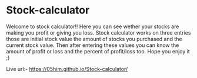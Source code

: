 # Stock-calculator
 Welcome to stock calculator!!
Here you can see wether your stocks are making you profit or giving you loss. Stock calculator works on three entries those are initial stock value the amount of stocks you purchased and the current stock value.
Then after entering these values you can know the amount of profit or loss and the percent of profit/loss too.
Hope you enjoy it ;)

Live url:- https://05him.github.io/Stock-calculator/


